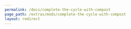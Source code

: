 ```yaml
---
permalink: /docs/complete-the-cycle-with-compost
page_path: /extras/mods/complete-the-cycle-with-compost
layout: redirect
---
```

